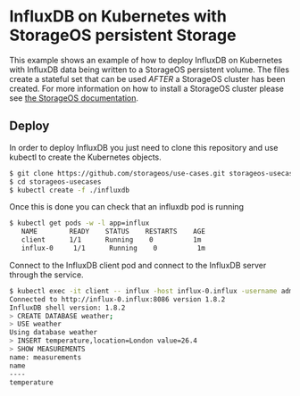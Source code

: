 # InfluxDB on Kubernetes with StorageOS persistent Storage

This example shows an example of how to deploy InfluxDB on Kubernetes with
InfluxDB data being written to a StorageOS persistent volume. The files create a
stateful set that can be used *AFTER* a StorageOS cluster has been created. For
more information on how to install a StorageOS cluster please see
[the StorageOS documentation](https://docs.storageos.com/docs/introduction/quickstart).

## Deploy

In order to deploy InfluxDB you just need to clone this repository and use
kubectl to create the Kubernetes objects. 

```bash
$ git clone https://github.com/storageos/use-cases.git storageos-usecases
$ cd storageos-usecases
$ kubectl create -f ./influxdb
```

Once this is done you can check that an influxdb pod is running

```bash
$ kubectl get pods -w -l app=influx
   NAME        READY    STATUS    RESTARTS    AGE
   client      1/1      Running    0          1m
   influx-0     1/1      Running    0          1m
```

Connect to the InfluxDB client pod and connect to the InfluxDB server through the
service.

```bash
$ kubectl exec -it client -- influx -host influx-0.influx -username admin
Connected to http://influx-0.influx:8086 version 1.8.2
InfluxDB shell version: 1.8.2
> CREATE DATABASE weather;
> USE weather
Using database weather
> INSERT temperature,location=London value=26.4
> SHOW MEASUREMENTS
name: measurements
name
----
temperature
```

